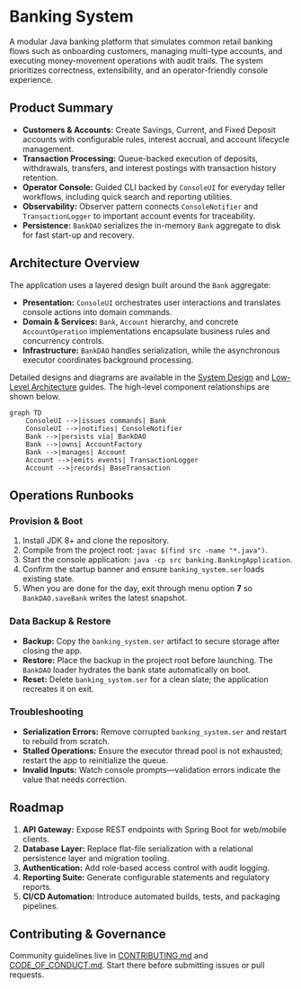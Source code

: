 # Banking System

A modular Java banking platform that simulates common retail banking flows such as onboarding customers, managing multi-type accounts, and executing money-movement operations with audit trails. The system prioritizes correctness, extensibility, and an operator-friendly console experience.

## Product Summary
- **Customers & Accounts:** Create Savings, Current, and Fixed Deposit accounts with configurable rules, interest accrual, and account lifecycle management.
- **Transaction Processing:** Queue-backed execution of deposits, withdrawals, transfers, and interest postings with transaction history retention.
- **Operator Console:** Guided CLI backed by `ConsoleUI` for everyday teller workflows, including quick search and reporting utilities.
- **Observability:** Observer pattern connects `ConsoleNotifier` and `TransactionLogger` to important account events for traceability.
- **Persistence:** `BankDAO` serializes the in-memory `Bank` aggregate to disk for fast start-up and recovery.

## Architecture Overview
The application uses a layered design built around the `Bank` aggregate:
- **Presentation:** `ConsoleUI` orchestrates user interactions and translates console actions into domain commands.
- **Domain & Services:** `Bank`, `Account` hierarchy, and concrete `AccountOperation` implementations encapsulate business rules and concurrency controls.
- **Infrastructure:** `BankDAO` handles serialization, while the asynchronous executor coordinates background processing.

Detailed designs and diagrams are available in the [System Design](docs/architecture-system-design.md) and [Low-Level Architecture](docs/architecture-low-level.md) guides. The high-level component relationships are shown below.

```mermaid
graph TD
    ConsoleUI -->|issues commands| Bank
    ConsoleUI -->|notifies| ConsoleNotifier
    Bank -->|persists via| BankDAO
    Bank -->|owns| AccountFactory
    Bank -->|manages| Account
    Account -->|emits events| TransactionLogger
    Account -->|records| BaseTransaction
```

## Operations Runbooks
### Provision & Boot
1. Install JDK 8+ and clone the repository.
2. Compile from the project root: `javac $(find src -name "*.java")`.
3. Start the console application: `java -cp src banking.BankingApplication`.
4. Confirm the startup banner and ensure `banking_system.ser` loads existing state.
5. When you are done for the day, exit through menu option **7** so `BankDAO.saveBank` writes the latest snapshot.

### Data Backup & Restore
- **Backup:** Copy the `banking_system.ser` artifact to secure storage after closing the app.
- **Restore:** Place the backup in the project root before launching. The `BankDAO` loader hydrates the bank state automatically on boot.
- **Reset:** Delete `banking_system.ser` for a clean slate; the application recreates it on exit.

### Troubleshooting
- **Serialization Errors:** Remove corrupted `banking_system.ser` and restart to rebuild from scratch.
- **Stalled Operations:** Ensure the executor thread pool is not exhausted; restart the app to reinitialize the queue.
- **Invalid Inputs:** Watch console prompts—validation errors indicate the value that needs correction.

## Roadmap
1. **API Gateway:** Expose REST endpoints with Spring Boot for web/mobile clients.
2. **Database Layer:** Replace flat-file serialization with a relational persistence layer and migration tooling.
3. **Authentication:** Add role-based access control with audit logging.
4. **Reporting Suite:** Generate configurable statements and regulatory reports.
5. **CI/CD Automation:** Introduce automated builds, tests, and packaging pipelines.

## Contributing & Governance
Community guidelines live in [CONTRIBUTING.md](CONTRIBUTING.md) and [CODE_OF_CONDUCT.md](CODE_OF_CONDUCT.md). Start there before submitting issues or pull requests.
